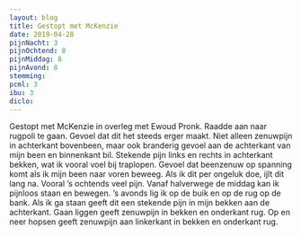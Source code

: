 ```yaml
---
layout: blog
title: Gestopt met McKenzie
date: 2019-04-28
pijnNacht: 3
pijnOchtend: 8
pijnMiddag: 8
pijnAvond: 8
stemming: 
pcml: 3
ibu: 3
diclo: 
---
```


Gestopt met McKenzie in overleg met Ewoud Pronk. Raadde aan naar rugpoli te gaan. Gevoel dat dit het steeds erger maakt. Niet alleen zenuwpijn in achterkant bovenbeen, maar ook branderig gevoel aan de achterkant van mijn been en binnenkant bil. Stekende pijn links en rechts in achterkant bekken, wat ik vooral voel bij traplopen. Gevoel dat beenzenuw op spanning komt als ik mijn been naar voren beweeg. Als ik dit per ongeluk doe, ijlt dit lang na. Vooral ’s ochtends veel pijn. Vanaf halverwege de middag kan ik pijnloos staan en bewegen. ’s avonds lig ik op de buik en op de rug op de bank. Als ik ga staan geeft dit een stekende pijn in mijn bekken aan de achterkant. Gaan liggen geeft zenuwpijn in bekken en onderkant rug. Op en neer hopsen geeft zenuwpijn aan linkerkant in bekken en onderkant rug.

